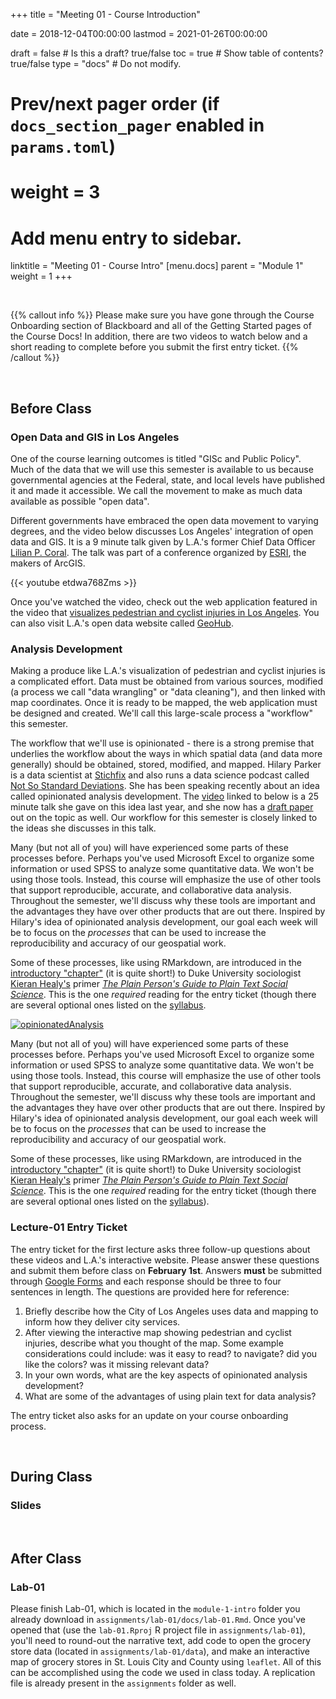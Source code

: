 +++
  title = "Meeting 01 - Course Introduction"
  
  date = 2018-12-04T00:00:00
  lastmod = 2021-01-26T00:00:00
  
  draft = false  # Is this a draft? true/false
  toc = true  # Show table of contents? true/false
  type = "docs"  # Do not modify.
  
  # Prev/next pager order (if `docs_section_pager` enabled in `params.toml`)
  # weight = 3
  
  # Add menu entry to sidebar.
  linktitle = "Meeting 01 - Course Intro"
  [menu.docs]
  parent = "Module 1"
  weight = 1
+++

<br> 

{{% callout info %}}
Please make sure you have gone through the Course Onboarding section of Blackboard and all of the Getting Started pages of the Course Docs! In addition, there are two videos to watch below and a short reading to complete before you submit the first entry ticket.
{{% /callout %}}

<br>

## Before Class

### Open Data and GIS in Los Angeles
One of the course learning outcomes is titled "GISc and Public Policy". Much of the data that we will use this semester is available to us because governmental agencies at the Federal, state, and local levels have published it and made it accessible. We call the movement to make as much data available as possible "open data". 

Different governments have embraced the open data movement to varying degrees, and the video below discusses Los Angeles' integration of open data and GIS. It is a 9 minute talk given by L.A.'s former Chief Data Officer [Lilian P. Coral](https://twitter.com/lcoral). The talk was part of a conference organized by [ESRI](https://www.esri.com/en-us/home), the makers of ArcGIS.

{{< youtube etdwa768Zms >}}
<p> </p>

Once you've watched the video, check out the web application featured in the video that [visualizes pedestrian and cyclist injuries in Los Angeles](http://ladot.maps.arcgis.com/apps/MapJournal/index.html?appid=a45d3efd7b1d4ef49f362caadb4754b0). You can also visit L.A.'s open data website called [GeoHub](http://geohub.lacity.org).

### Analysis Development
Making a produce like L.A.'s visualization of pedestrian and cyclist injuries is a complicated effort. Data must be obtained from various sources, modified (a process we call "data wrangling" or "data cleaning"), and then linked with map coordinates. Once it is ready to be mapped, the web application must be designed and created. We'll call this large-scale process a "workflow" this semester. 

The workflow that we'll use is opinionated - there is a strong premise that underlies the workflow about the ways in which spatial data (and data more generally) should be obtained, stored, modified, and mapped. Hilary Parker is a data scientist at [Stichfix](http://stitchfix.com) and also runs a data science podcast called [Not So Standard Deviations](http://nssdeviations.com). She has been speaking recently about an idea called opinionated analysis development. The [video](https://www.rstudio.com/resources/videos/opinionated-analysis-development/) linked to below is a 25 minute talk she gave on this idea last year, and she now has a [draft paper](https://peerj.com/preprints/3210/) out on the topic as well. Our workflow for this semester is closely linked to the ideas she discusses in this talk.

Many (but not all of you) will have experienced some parts of these processes before. Perhaps you've used Microsoft Excel to organize some information or used SPSS to analyze some quantitative data. We won't be using those tools. Instead, this course will emphasize the use of other tools that support reproducible, accurate, and collaborative data analysis. Throughout the semester, we'll discuss why these tools are important and the advantages they have over other products that are out there. Inspired by Hilary's idea of opinionated analysis development, our goal each week will be to focus on the *processes* that can be used to increase the reproducibility and accuracy of our geospatial work.

Some of these processes, like using RMarkdown, are introduced in the [introductory "chapter"](http://plain-text.co) (it is quite short!) to Duke University sociologist [Kieran Healy's](http://kieranhealy.org) primer [*The Plain Person's Guide to Plain Text Social Science*](http://plain-text.co). This is the one *required* reading for the entry ticket (though there are several optional ones listed on the [syllabus](https://slu-soc5650.github.io/syllabus/course-preview.html).

[![opinionatedAnalysis](/media/opinionatedAnalysis.png)](https://rstudio.com/resources/rstudioconf-2017/opinionated-analysis-development/)

<p> </p>

Many (but not all of you) will have experienced some parts of these processes before. Perhaps you've used Microsoft Excel to organize some information or used SPSS to analyze some quantitative data. We won't be using those tools. Instead, this course will emphasize the use of other tools that support reproducible, accurate, and collaborative data analysis. Throughout the semester, we'll discuss why these tools are important and the advantages they have over other products that are out there. Inspired by Hilary's idea of opinionated analysis development, our goal each week will be to focus on the *processes* that can be used to increase the reproducibility and accuracy of our geospatial work.

Some of these processes, like using RMarkdown, are introduced in the [introductory "chapter"](http://plain-text.co) (it is quite short!) to Duke University sociologist [Kieran Healy's](http://kieranhealy.org) primer [*The Plain Person's Guide to Plain Text Social Science*](http://plain-text.co). This is the one *required* reading for the entry ticket (though there are several optional ones listed on the [syllabus](https://slu-soc5650.github.io/syllabus/module-1-course-introduction.html)).

### Lecture-01 Entry Ticket
The entry ticket for the first lecture asks three follow-up questions about these videos and L.A.'s interactive website. Please answer these questions and submit them before class on **February 1st**. Answers **must** be submitted through [Google Forms](https://docs.google.com/forms/d/e/1FAIpQLSfI66TDRFH6xsj7getQZ3UXo8d7JeiMaCNH0WOhJZcXcevx7g/viewform?usp=sf_link) and each response should be three to four sentences in length. The questions are provided here for reference:

1. Briefly describe how the City of Los Angeles uses data and mapping to inform how they deliver city services.
2. After viewing the interactive map showing pedestrian and cyclist injuries, describe what you thought of the map. Some example considerations could include: was it easy to read? to navigate? did you like the colors? was it missing relevant data?
3. In your own words, what are the key aspects of opinionated analysis development?
4. What are some of the advantages of using plain text for data analysis?

The entry ticket also asks for an update on your course onboarding process.

<br>

## During Class
### Slides
<script async class="speakerdeck-embed" data-id="3b023eb9d7ee463faea3a90532221987" data-ratio="1.33333333333333" src="//speakerdeck.com/assets/embed.js"></script>
<br>

## After Class
### Lab-01
Please finish Lab-01, which is located in the `module-1-intro` folder you already download in `assignments/lab-01/docs/lab-01.Rmd`. Once you've opened that (use the `lab-01.Rproj` R project file in `assignments/lab-01`), you'll need to round-out the narrative text, add code to open the grocery store data (located in `assignments/lab-01/data`), and make an interactive map of grocery stores in St. Louis City and County using `leaflet`. All of this can be accomplished using the code we used in class today. A replication file is already present in the `assignments` folder as well.
